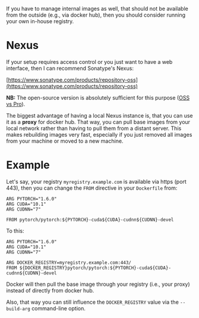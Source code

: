 If you have to manage internal images as well, that should not be available from the outside
(e.g., via docker hub), then you should consider running your own in-house registry.

# Nexus

If your setup requires access control or you just want to have a web interface, then I 
can recommend Sonatype's Nexus: 

[https://www.sonatype.com/products/repository-oss](https://www.sonatype.com/products/repository-oss)

**NB:** The open-source version is absolutely sufficient for this purpose 
([OSS vs Pro](https://www.sonatype.com/products/repository-oss-vs-pro-features)).

The biggest advantage of having a local Nexus instance is, that you can use it
as a **proxy** for docker hub. That way, you can pull base images from your local network
rather than having to pull them from a distant server. This makes rebuilding images
very fast, especially if you just removed all images from your machine or moved to a 
new machine.

# Example

Let's say, your registry `myregistry.example.com` is available via https (port 443),
then you can change the `FROM` directive in your `Dockerfile` from:

```
ARG PYTORCH="1.6.0"
ARG CUDA="10.1"
ARG CUDNN="7"

FROM pytorch/pytorch:${PYTORCH}-cuda${CUDA}-cudnn${CUDNN}-devel
```

To this:

```
ARG PYTORCH="1.6.0"
ARG CUDA="10.1"
ARG CUDNN="7"

ARG DOCKER_REGISTRY=myregistry.example.com:443/
FROM ${DOCKER_REGISTRY}pytorch/pytorch:${PYTORCH}-cuda${CUDA}-cudnn${CUDNN}-devel
```

Docker will then pull the base image through your registry (i.e., your proxy) instead
of directly from docker hub.

Also, that way you can still influence the `DOCKER_REGISTRY` value via the `--build-arg`
command-line option.
